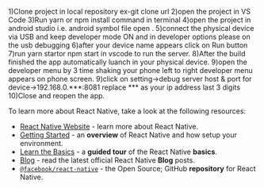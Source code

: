1)Clone project in local repository 
ex-git clone url
2)open the project in VS Code
3)Run yarn or npm install command in terminal
4)open the project in android studio i.e. android symbol file open .
5)connect the physical device via USB and keep developer mode ON and in developer options please on the usb debugging
6)after your device name appears click on Run button
7)run yarn startor npm start in vscode to run the server.
8)After the build finished the app automatically luanch in your physical device.
9)open the developer menu by 3 time shaking your phone left to right developer menu appears on phone screen.
9)click on setting->debug server host & port for device->192.168.0.***:8081 replace *** as your ip address last 3 digits
10)Close and reopen the app.

To learn more about React Native, take a look at the following resources:

- [React Native Website](https://reactnative.dev) - learn more about React Native.
- [Getting Started](https://reactnative.dev/docs/environment-setup) - an **overview** of React Native and how setup your environment.
- [Learn the Basics](https://reactnative.dev/docs/getting-started) - a **guided tour** of the React Native **basics**.
- [Blog](https://reactnative.dev/blog) - read the latest official React Native **Blog** posts.
- [`@facebook/react-native`](https://github.com/facebook/react-native) - the Open Source; GitHub **repository** for React Native.
